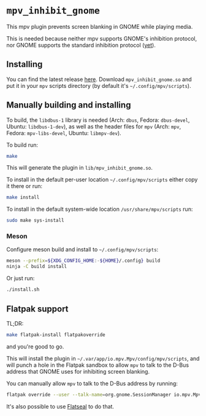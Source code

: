 # `mpv_inhibit_gnome`

This mpv plugin prevents screen blanking in GNOME while playing media.

This is needed because neither mpv supports GNOME's inhibition protocol, nor
GNOME supports the standard inhibition protocol
([yet](https://gitlab.gnome.org/GNOME/mutter/-/merge_requests/111)).

## Installing

You can find the latest release [here](https://github.com/Guldoman/mpv_inhibit_gnome/releases).
Download `mpv_inhibit_gnome.so` and put it in your `mpv` scripts directory
(by default it's `~/.config/mpv/scripts`).

## Manually building and installing

To build, the `libdbus-1` library is needed
(Arch: `dbus`, Fedora: `dbus-devel`, Ubuntu: `libdbus-1-dev`),
as well as the header files for `mpv`
(Arch: `mpv`, Fedora: `mpv-libs-devel`, Ubuntu: `libmpv-dev`).

To build run:
```bash
make
```
This will generate the plugin in `lib/mpv_inhibit_gnome.so`.

To install in the default per-user location `~/.config/mpv/scripts`
either copy it there or run:
```bash
make install
```

To install in the default system-wide location `/usr/share/mpv/scripts` run:
```bash
sudo make sys-install
```

### Meson

Configure meson build and install to `~/.config/mpv/scripts`:
```bash
meson --prefix=${XDG_CONFIG_HOME:-${HOME}/.config} build
ninja -C build install
```
Or just run:
```bash
./install.sh
```
## Flatpak support

TL;DR:
```bash
make flatpak-install flatpakoverride
```
and you're good to go.

This will install the plugin in `~/.var/app/io.mpv.Mpv/config/mpv/scripts`,
and will punch a hole in the Flatpak sandbox to allow `mpv` to talk
to the D-Bus address that GNOME uses for inhibiting screen blanking.

You can manually allow `mpv` to talk to the D-Bus address by running:
```bash
flatpak override --user --talk-name=org.gnome.SessionManager io.mpv.Mpv
```
It's also possible to use
[Flatseal](https://flathub.org/apps/details/com.github.tchx84.Flatseal)
to do that.
